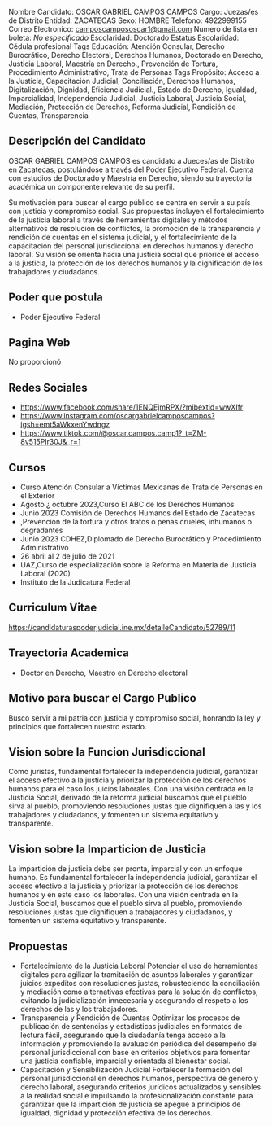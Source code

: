 Nombre Candidato: OSCAR GABRIEL CAMPOS CAMPOS
Cargo: Juezas/es de Distrito
Entidad: ZACATECAS
Sexo: HOMBRE
Telefono: 4922999155
Correo Electronico: camposcampososcar1@gmail.com
Numero de lista en boleta: *No especificado*
Escolaridad: Doctorado
Estatus Escolaridad: Cédula profesional
Tags Educación: Atención Consular, Derecho Burocrático, Derecho Electoral, Derechos Humanos, Doctorado en Derecho, Justicia Laboral, Maestría en Derecho., Prevención de Tortura, Procedimiento Administrativo, Trata de Personas
Tags Propósito: Acceso a la Justicia, Capacitación Judicial, Conciliación, Derechos Humanos, Digitalización, Dignidad, Eficiencia Judicial., Estado de Derecho, Igualdad, Imparcialidad, Independencia Judicial, Justicia Laboral, Justicia Social, Mediación, Protección de Derechos, Reforma Judicial, Rendición de Cuentas, Transparencia


## Descripción del Candidato 

OSCAR GABRIEL CAMPOS CAMPOS es candidato a Jueces/as de Distrito en Zacatecas, postulándose a través del Poder Ejecutivo Federal. Cuenta con estudios de Doctorado y Maestría en Derecho, siendo su trayectoria académica un componente relevante de su perfil. 

Su motivación para buscar el cargo público se centra en servir a su país con justicia y compromiso social. Sus propuestas incluyen el fortalecimiento de la justicia laboral a través de herramientas digitales y métodos alternativos de resolución de conflictos, la promoción de la transparencia y rendición de cuentas en el sistema judicial, y el fortalecimiento de la capacitación del personal jurisdiccional en derechos humanos y derecho laboral. Su visión se orienta hacia una justicia social que priorice el acceso a la justicia, la protección de los derechos humanos y la dignificación de los trabajadores y ciudadanos.


## Poder que postula

- Poder Ejecutivo Federal


## Pagina Web

No proporcionó


## Redes Sociales

- https://www.facebook.com/share/1ENQEjmRPX/?mibextid=wwXIfr
- https://www.instagram.com/oscargabrielcamposcampos?igsh=emt5aWkxenYwdngz
- https://www.tiktok.com/@oscar.campos.camp1?_t=ZM-8v515PIr30J&_r=1


## Cursos

- Curso Atención Consular a Víctimas Mexicanas de Trata de Personas en el Exterior
- Agosto ¿ octubre 2023,Curso El ABC de los Derechos Humanos
- Junio 2023 Comisión de Derechos Humanos del Estado de Zacatecas
- ,Prevención de la tortura y otros tratos o penas crueles, inhumanos o degradantes
- Junio 2023 CDHEZ,Diplomado de Derecho Burocrático y Procedimiento Administrativo
- 26 abril al 2 de julio de 2021
- UAZ,Curso de especialización sobre la Reforma en Materia de Justicia Laboral (2020)
- Instituto de la Judicatura Federal


## Curriculum Vitae

https://candidaturaspoderjudicial.ine.mx/detalleCandidato/52789/11


## Trayectoria Academica

- Doctor en Derecho, Maestro en Derecho electoral


## Motivo para buscar el Cargo Publico

Busco servir a mi patria con justicia y compromiso social, honrando la ley y principios que fortalecen nuestro estado.


## Vision sobre la Funcion Jurisdiccional

Como juristas, fundamental fortalecer la independencia judicial, garantizar el acceso efectivo a la justicia y priorizar la protección de los derechos humanos para el caso los juicios laborales. Con una visión centrada en la Justicia Social, derivado de la reforma judicial buscamos que el pueblo sirva al pueblo, promoviendo resoluciones justas que dignifiquen a las y los trabajadores y ciudadanos, y fomenten un sistema equitativo y transparente.


## Vision sobre la Imparticion de Justicia

La impartición de justicia debe ser pronta, imparcial y con un enfoque humano. Es fundamental fortalecer la independencia judicial, garantizar el acceso efectivo a la justicia y priorizar la protección de los derechos humanos y en este caso los laborales. Con una visión centrada en la Justicia Social, buscamos que el pueblo sirva al pueblo, promoviendo resoluciones justas que dignifiquen a trabajadores y ciudadanos, y fomenten un sistema equitativo y transparente.


## Propuestas

- Fortalecimiento de la Justicia Laboral Potenciar el uso de herramientas digitales para agilizar la tramitación de asuntos laborales y garantizar juicios expeditos con resoluciones justas, robusteciendo la conciliación y mediación como alternativas efectivas para la solución de conflictos, evitando la judicialización innecesaria y asegurando el respeto a los derechos de las y los trabajadores.
- Transparencia y Rendición de Cuentas Optimizar los procesos de publicación de sentencias y estadísticas judiciales en formatos de lectura fácil, asegurando que la ciudadanía tenga acceso a la información y promoviendo la evaluación periódica del desempeño del personal jurisdiccional con base en criterios objetivos para fomentar una justicia confiable, imparcial y orientada al bienestar social.
- Capacitación y Sensibilización Judicial Fortalecer la formación del personal jurisdiccional en derechos humanos, perspectiva de género y derecho laboral, asegurando criterios jurídicos actualizados y sensibles a la realidad social e impulsando la profesionalización constante para garantizar que la impartición de justicia se apegue a principios de igualdad, dignidad y protección efectiva de los derechos.

